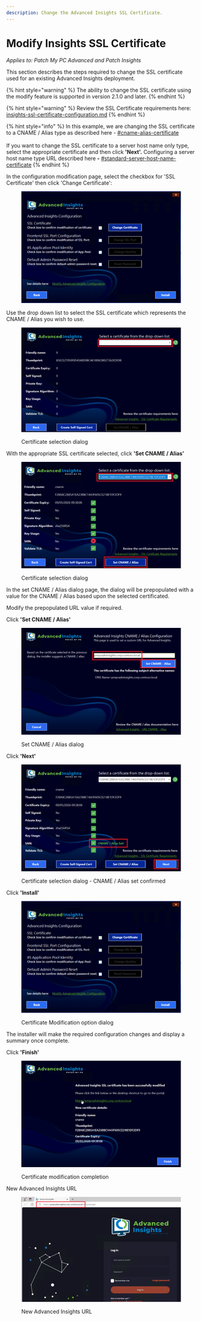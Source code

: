 ```yaml
---
description: Change the Advanced Insights SSL Certificate.
---
```


# Modify Insights SSL Certificate

_Applies to: Patch My PC Advanced and Patch Insights_

This section describes the steps required to change the SSL certificate used for an existing Advanced Insights deployment.

{% hint style="warning" %}
The ability to change the SSL certificate using the modify feature is supported in version 2.1.0 and later.
{% endhint %}

{% hint style="warning" %}
Review the SSL Certificate requirements here: [insights-ssl-certificate-configuration.md](../download-and-install-insights/insights-ssl-certificate-configuration.md "mention")
{% endhint %}

{% hint style="info" %}
In this example, we are changing the SSL certificate to a CNAME / Alias type as described here - [#cname-alias-certificate](../download-and-install-insights/insights-ssl-certificate-configuration.md#cname-alias-certificate "mention")\
\
If you want to change the SSL certificate to a server host name only type, select the appropriate certificate and then click **'Next'.** Configuring a server host name type URL described here **-** [#standard-server-host-name-certificate](../download-and-install-insights/insights-ssl-certificate-configuration.md#standard-server-host-name-certificate "mention")
{% endhint %}

In the configuration modification page, select the checkbox for 'SSL Certificate' then click 'Change Certificate':

<figure><img src="../../_images/gitbook/vmconnect_KN0zxDuJp8.png" alt=""><figcaption></figcaption></figure>

Use the drop down list to select the SSL certificate which represents the CNAME / Alias you wish to use.

<figure><img src="../../_images/gitbook/image%20%281654%29.png" alt=""><figcaption><p>Certificate selection dialog</p></figcaption></figure>

With the appropriate SSL certificate selected, click **'Set CNAME / Alias'**

<figure><img src="../../_images/gitbook/image%20%281655%29.png" alt=""><figcaption><p>Certificate selection dialog</p></figcaption></figure>

In the set CNAME / Alias dialog page, the dialog will be prepopulated with a value for the CNAME / Alias based upon the selected certificated.

Modify the prepopulated URL value if required.

Click **'Set CNAME / Alias'**

<figure><img src="../../_images/gitbook/vmconnect_3ZByUA7acq%20%281%29.png" alt=""><figcaption><p>Set CNAME / Alias dialog</p></figcaption></figure>

Click **'Next'**

<figure><img src="../../_images/gitbook/image%20%281656%29.png" alt=""><figcaption><p>Certificate selection dialog - CNAME / Alias set confirmed</p></figcaption></figure>

Click **'Install'**

<figure><img src="../../_images/gitbook/vmconnect_KN0zxDuJp8%20%282%29.png" alt=""><figcaption><p>Certificate Modification option dialog</p></figcaption></figure>

The installer will make the required configuration changes and display a summary once complete.

Click **'Finish'**

<figure><img src="../../_images/gitbook/image%20%281658%29.png" alt=""><figcaption><p>Certificate modification completion</p></figcaption></figure>

New Advanced Insights URL

<figure><img src="../../_images/gitbook/vmconnect_hyyumsMyOf.png" alt=""><figcaption><p>New Advanced Insights URL</p></figcaption></figure>
